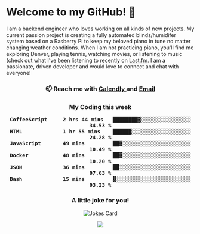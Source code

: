 <h1> Welcome to my GitHub! 👋 </h1>


  I am a backend engineer who loves working on all kinds of new projects. My current passion project is creating a fully automated blinds/humidifer system based on a Rasberry Pi to keep my beloved piano in tune no matter changing weather conditions. When I am not practicing piano, you'll find me exploring Denver, playing tennis, watching movies, or listening to music (check out what I've been listening to recently on [Last.fm](https://www.last.fm/user/mballa000). I am a passionate, driven developer and would love to connect and chat with everyone!

<h3 align = "center"> 📫 Reach me with <a href = "https://calendly.com/msbrandt00/30min"> Calendly </a> and <a href="mailto:msbrandt00@gmail.com">Email</a> 
 </h3>


 
<div align = "center"
[![Anurag's GitHub stats](https://github-readme-stats.vercel.app/api?username=mbrandt00)](https://github.com/anuraghazra/github-readme-stats)
          </div>
<h3 align="center">
  My Coding this week
<!--START_SECTION:waka-->

```text
CoffeeScript     2 hrs 44 mins   ████████▓░░░░░░░░░░░░░░░░   34.53 %
HTML             1 hr 55 mins    ██████░░░░░░░░░░░░░░░░░░░   24.28 %
JavaScript       49 mins         ██▓░░░░░░░░░░░░░░░░░░░░░░   10.49 %
Docker           48 mins         ██▓░░░░░░░░░░░░░░░░░░░░░░   10.20 %
JSON             36 mins         ██░░░░░░░░░░░░░░░░░░░░░░░   07.63 %
Bash             15 mins         ▓░░░░░░░░░░░░░░░░░░░░░░░░   03.23 %
```

<!--END_SECTION:waka-->

### A little joke for you!

![Jokes Card](https://readme-jokes.vercel.app/api?hideBorder)

<a href="https://www.linkedin.com/in/mbrandt00/"><img src="https://img.shields.io/badge/linkedin-%230077B5.svg?&style=for-the-badge&logo=linkedin&logoColor=white" /></a>
